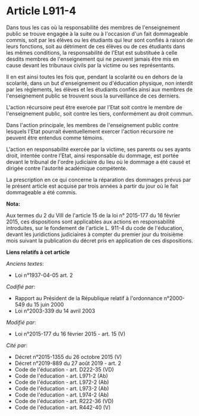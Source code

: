 # Article L911-4

Dans tous les cas où la responsabilité des membres de l'enseignement public se trouve engagée à la suite ou à l'occasion d'un
fait dommageable commis, soit par les élèves ou les étudiants qui leur sont confiés à raison de leurs fonctions, soit au
détriment de ces élèves ou de ces étudiants dans les mêmes conditions, la responsabilité de l'Etat est substituée à celle
desdits membres de l'enseignement qui ne peuvent jamais être mis en cause devant les tribunaux civils par la victime ou ses
représentants.

Il en est ainsi toutes les fois que, pendant la scolarité ou en dehors de la scolarité, dans un but d'enseignement ou
d'éducation physique, non interdit par les règlements, les élèves et les étudiants confiés ainsi aux membres de
l'enseignement public se trouvent sous la surveillance de ces derniers.

L'action récursoire peut être exercée par l'Etat soit contre le membre de l'enseignement public, soit contre les tiers,
conformément au droit commun.

Dans l'action principale, les membres de l'enseignement public contre lesquels l'Etat pourrait éventuellement exercer
l'action récursoire ne peuvent être entendus comme témoins.

L'action en responsabilité exercée par la victime, ses parents ou ses ayants droit, intentée contre l'Etat, ainsi responsable
du dommage, est portée devant le tribunal de l'ordre judiciaire du lieu où le dommage a été causé et dirigée contre
l'autorité académique compétente.

La prescription en ce qui concerne la réparation des dommages prévus par le présent article est acquise par trois années à
partir du jour où le fait dommageable a été commis.

**Nota:**

Aux termes du 2 du VIII de l'article 15 de la loi n° 2015-177 du 16 février 2015, ces dispositions sont applicables aux
actions en responsabilité introduites, sur le fondement de l'article L. 911-4 du code de l'éducation, devant les juridictions
judiciaires à compter du premier jour du troisième mois suivant la publication du décret pris en application de ces
dispositions.

**Liens relatifs à cet article**

_Anciens textes_:

  - Loi n°1937-04-05 art. 2

_Codifié par_:

  - Rapport au Président de la République relatif à l'ordonnance n°2000-549 du 15 juin 2000
  - Loi n°2003-339 du 14 avril 2003

_Modifié par_:

  - Loi n°2015-177 du 16 février 2015 - art. 15 (V)

_Cité par_:

  - Décret n°2015-1355 du 26 octobre 2015 (V)
  - Décret n°2019-889 du 27 août 2019 - art. 2
  - Code de l'éducation - art. D222-35 (VD)
  - Code de l'éducation - art. L971-2 (Ab)
  - Code de l'éducation - art. L972-2 (Ab)
  - Code de l'éducation - art. L973-2 (Ab)
  - Code de l'éducation - art. L974-2 (Ab)
  - Code de l'éducation - art. R222-36 (VD)
  - Code de l'éducation - art. R442-40 (V)
